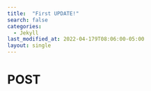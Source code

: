 ```yaml
---
title:  "First UPDATE!"
search: false
categories: 
  - Jekyll
last_modified_at: 2022-04-179T08:06:00-05:00
layout: single
---
```



# POST
